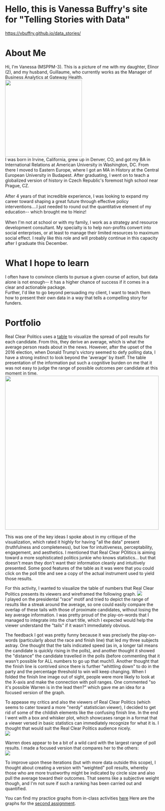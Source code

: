 # Hello, this is Vanessa Buffry's site for "Telling Stories with Data"
https://vbuffry.github.io/data_stories/ 

# About Me
Hi, I'm Vanessa (MSPPM-3). This is a picture of me with my daughter, Elinor (2), and my husband, Guillaume, who currently works as the Manager of Business Analytics at Gateway Health. <br>
<img src="https://i.ibb.co/XyJ2byV/IMG-20190524-231501.jpg" width="250"><br>
I was born in Irvine, California, grew up in Denver, CO, and got my BA in International Relations at American University in Washington, DC. From there I moved to Eastern Europe, where I got an MA in History at the Central European University in Budapest. After graduating, I went on to teach a globalized version of history in Czech Republic's foremost high school near Prague, CZ.
<br><br>After 4 years of that incredible experience, I was looking to expand my career toward shaping a great future through effective policy interventions....I just needed to round out the quantitative element of my education-- which brought me to Heinz!<br><br>
When I'm not at school or with my family, I work as a strategy and resource development consultant. My specialty is to help non-profits convert into social enterprises, or at least to manage their limited resources to maximum social effect. I really like this role and will probably continue in this capacity after I graduate this December.

# What I hope to learn
I often have to convince clients to pursue a given course of action, but data alone is not enough-- it has a higher chance of success if it comes in a clear and actionable package. <br> Further, I'd like to go beyond persuading my client, I want to teach them how to present their own data in a way that tells a compelling story for funders.

# Portfolio
Real Clear Politics uses a <a href="https://www.realclearpolitics.com/epolls/2020/president/us/2020_democratic_presidential_nomination-6730.html">table</a> to visualize the spread of poll results for each candidate. From this, they derive an average, which is what the average person reads about in the news. However, after the upset of the 2016 election, when Donald Trump's victory seemed to defy polling data, I have a strong instinct to look beyond the 'average' by itself. The table presentation of the information put such a cognitive burden on me that it was not easy to judge the range of possible outcomes per candidate at this moment in time.<br><img src="https://i.postimg.cc/TYpMb3z9/poll1.jpg" width=500><br>

This was one of the key ideas I spoke about in my critique of the visualization, which rated it highly for having "all the data" present (truthfulness and completeness), but low for intuitiveness, perceptability, engagement, and aesthetics. I mentioned that Real Clear POlitics is aiming toward a more sophisticated politics junkie who knows statistics... but that doesn't mean they don't want their information cleanly and intuitively presented. Some good features of the table as it was were that you could click on the poll title and see a copy of the actual instrument used to yield those results. 

For this activity, I wanted to visualize the table of numbers that Real Clear Politics presents its viewers and wireframed the following graph. <img src="https://i.postimg.cc/m21hV8Q0/IMG-20190918-211131.jpg"><br>
I played on the presidental "race" motif and tried to depict the range of results like a streak around the average, so one could easily compare the overlap of these tails with those of proximate candidates, without losing the key average information. I was pretty proud of the play-on-words that I managed to integrate into the chart title, which I expected would help the viewer understand the "tails" if it wasn't immediately obvious. 

The feedback I got was pretty funny because it was precisely the play-on-words (particularly about the race and finish line) that led my three subjects astray. One thought that the tails indicated speed (as in, a longer tail means the candidate is quickly rising in the polls), and another thought it showed the "distance" the candidate travelled in the polls (before commenting that it wasn't possible for ALL numbers to go up that much!). Another thought that the finish line is contrived since there is further "whittling down" to do in the party and the percentage threshold to win will keep changing. When I folded the finish line image out of sight, people were more likely to look at the X-axis and make the connection with poll ranges. One commented "so it's possible Warren is in the lead then?" which gave me an idea for a focused version of the graph.

To appease my critics and also the viewers of Real Clear Politics (which seems to cater toward a more "nerdy" statistician viewer), I decided to get rid of some of the childish elements like the confusing finish line. In the end I went with a box and whisker plot, which showcases range in a format that a viewer versed in basic statistics can immediately recognize for what it is. I thought that would suit the Real Clear Politics audience nicely.<br>
<img src="https://i.postimg.cc/C5pY7Tb1/poll.jpg">

Warren does appear to be a bit of a wild card with the largest range of poll results. I made a focused version that compares her to the others:<br><img src="https://i.postimg.cc/GhZPjX5f/poll3.jpg">

To improve upon these iterations (but with more data outside this scope), I thought about creating a version with "weighted" poll results, whereby those who are more trustworthy might be indicated by circle size and also pull the average toward their outcomes. That seems like a subjective weight though, and I'm not sure if such a ranking has been carried out and quantified. 

You can find my practice graphs from in-class activities <a href="https://vbuffry.github.io/data_stories/portfolio">here</a>
Here are the graphs for the <a href="https://vbuffry.github.io/data_stories/dataviz2"> second assignment</a>.
